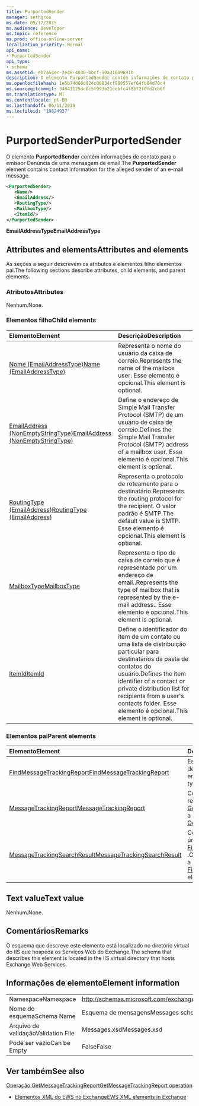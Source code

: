 ```yaml
---
title: PurportedSender
manager: sethgros
ms.date: 09/17/2015
ms.audience: Developer
ms.topic: reference
ms.prod: office-online-server
localization_priority: Normal
api_name:
- PurportedSender
api_type:
- schema
ms.assetid: eb7a54ec-2e48-4030-bbcf-50a31609691b
description: O elemento PurportedSender contém informações de contato para o emissor Denúncia de uma mensagem de email.
ms.openlocfilehash: 1e5b74d60d824c06834cf988557ef64fb84d70c4
ms.sourcegitcommit: 34041125dc8c5f993b21cebfc4f8b72f0fd2cb6f
ms.translationtype: MT
ms.contentlocale: pt-BR
ms.lasthandoff: 06/11/2018
ms.locfileid: "19824937"
---
```

# <a name="purportedsender"></a><span data-ttu-id="9730c-103">PurportedSender</span><span class="sxs-lookup"><span data-stu-id="9730c-103">PurportedSender</span></span>

<span data-ttu-id="9730c-104">O elemento **PurportedSender** contém informações de contato para o emissor Denúncia de uma mensagem de email.</span><span class="sxs-lookup"><span data-stu-id="9730c-104">The **PurportedSender** element contains contact information for the alleged sender of an e-mail message.</span></span> 
  
```XML
<PurportedSender>
   <Name/>
   <EmailAddress/>
   <RoutingType/>
   <MailboxType/>
   <ItemId/>
</PurportedSender>
```

 <span data-ttu-id="9730c-105">**EmailAddressType**</span><span class="sxs-lookup"><span data-stu-id="9730c-105">**EmailAddressType**</span></span>
## <a name="attributes-and-elements"></a><span data-ttu-id="9730c-106">Attributes and elements</span><span class="sxs-lookup"><span data-stu-id="9730c-106">Attributes and elements</span></span>

<span data-ttu-id="9730c-107">As seções a seguir descrevem os atributos e elementos filho elementos pai.</span><span class="sxs-lookup"><span data-stu-id="9730c-107">The following sections describe attributes, child elements, and parent elements.</span></span>
  
### <a name="attributes"></a><span data-ttu-id="9730c-108">Atributos</span><span class="sxs-lookup"><span data-stu-id="9730c-108">Attributes</span></span>

<span data-ttu-id="9730c-109">Nenhum.</span><span class="sxs-lookup"><span data-stu-id="9730c-109">None.</span></span>
  
### <a name="child-elements"></a><span data-ttu-id="9730c-110">Elementos filho</span><span class="sxs-lookup"><span data-stu-id="9730c-110">Child elements</span></span>

|<span data-ttu-id="9730c-111">**Elemento**</span><span class="sxs-lookup"><span data-stu-id="9730c-111">**Element**</span></span>|<span data-ttu-id="9730c-112">**Descrição**</span><span class="sxs-lookup"><span data-stu-id="9730c-112">**Description**</span></span>|
|:-----|:-----|
|[<span data-ttu-id="9730c-113">Nome (EmailAddressType)</span><span class="sxs-lookup"><span data-stu-id="9730c-113">Name (EmailAddressType)</span></span>](name-emailaddresstype.md) <br/> |<span data-ttu-id="9730c-114">Representa o nome do usuário da caixa de correio.</span><span class="sxs-lookup"><span data-stu-id="9730c-114">Represents the name of the mailbox user.</span></span> <span data-ttu-id="9730c-115">Esse elemento é opcional.</span><span class="sxs-lookup"><span data-stu-id="9730c-115">This element is optional.</span></span>  <br/> |
|[<span data-ttu-id="9730c-116">EmailAddress (NonEmptyStringType)</span><span class="sxs-lookup"><span data-stu-id="9730c-116">EmailAddress (NonEmptyStringType)</span></span>](emailaddress-nonemptystringtype.md) <br/> |<span data-ttu-id="9730c-117">Define o endereço de Simple Mail Transfer Protocol (SMTP) de um usuário de caixa de correio.</span><span class="sxs-lookup"><span data-stu-id="9730c-117">Defines the Simple Mail Transfer Protocol (SMTP) address of a mailbox user.</span></span> <span data-ttu-id="9730c-118">Esse elemento é opcional.</span><span class="sxs-lookup"><span data-stu-id="9730c-118">This element is optional.</span></span>  <br/> |
|[<span data-ttu-id="9730c-119">RoutingType (EmailAddress)</span><span class="sxs-lookup"><span data-stu-id="9730c-119">RoutingType (EmailAddress)</span></span>](routingtype-emailaddress.md) <br/> |<span data-ttu-id="9730c-120">Representa o protocolo de roteamento para o destinatário.</span><span class="sxs-lookup"><span data-stu-id="9730c-120">Represents the routing protocol for the recipient.</span></span> <span data-ttu-id="9730c-121">O valor padrão é SMTP.</span><span class="sxs-lookup"><span data-stu-id="9730c-121">The default value is SMTP.</span></span> <span data-ttu-id="9730c-122">Esse elemento é opcional.</span><span class="sxs-lookup"><span data-stu-id="9730c-122">This element is optional.</span></span>  <br/> |
|[<span data-ttu-id="9730c-123">MailboxType</span><span class="sxs-lookup"><span data-stu-id="9730c-123">MailboxType</span></span>](mailboxtype.md) <br/> |<span data-ttu-id="9730c-124">Representa o tipo de caixa de correio que é representado por um endereço de email..</span><span class="sxs-lookup"><span data-stu-id="9730c-124">Represents the type of mailbox that is represented by the e-mail address..</span></span> <span data-ttu-id="9730c-125">Esse elemento é opcional.</span><span class="sxs-lookup"><span data-stu-id="9730c-125">This element is optional.</span></span>  <br/> |
|[<span data-ttu-id="9730c-126">ItemId</span><span class="sxs-lookup"><span data-stu-id="9730c-126">ItemId</span></span>](itemid.md) <br/> |<span data-ttu-id="9730c-127">Define o identificador do item de um contato ou uma lista de distribuição particular para destinatários da pasta de contatos do usuário.</span><span class="sxs-lookup"><span data-stu-id="9730c-127">Defines the item identifier of a contact or private distribution list for recipients from a user's contacts folder.</span></span> <span data-ttu-id="9730c-128">Esse elemento é opcional.</span><span class="sxs-lookup"><span data-stu-id="9730c-128">This element is optional.</span></span>  <br/> |
   
### <a name="parent-elements"></a><span data-ttu-id="9730c-129">Elementos pai</span><span class="sxs-lookup"><span data-stu-id="9730c-129">Parent elements</span></span>

|<span data-ttu-id="9730c-130">**Elemento**</span><span class="sxs-lookup"><span data-stu-id="9730c-130">**Element**</span></span>|<span data-ttu-id="9730c-131">**Descrição**</span><span class="sxs-lookup"><span data-stu-id="9730c-131">**Description**</span></span>|
|:-----|:-----|
|[<span data-ttu-id="9730c-132">FindMessageTrackingReport</span><span class="sxs-lookup"><span data-stu-id="9730c-132">FindMessageTrackingReport</span></span>](findmessagetrackingreport.md) <br/> |<span data-ttu-id="9730c-133">Especifica os critérios para os tipos de mensagens para encontrar.</span><span class="sxs-lookup"><span data-stu-id="9730c-133">Specifies criteria for the types of messages to find.</span></span>  <br/> |
|[<span data-ttu-id="9730c-134">MessageTrackingReport</span><span class="sxs-lookup"><span data-stu-id="9730c-134">MessageTrackingReport</span></span>](messagetrackingreport.md) <br/> |<span data-ttu-id="9730c-135">Contém uma única mensagem retornada em uma [operação de GetMessageTrackingReport](getmessagetrackingreport-operation.md).</span><span class="sxs-lookup"><span data-stu-id="9730c-135">Contains a single message that is returned in a [GetMessageTrackingReport operation](getmessagetrackingreport-operation.md).</span></span>  <br/> |
|[<span data-ttu-id="9730c-136">MessageTrackingSearchResult</span><span class="sxs-lookup"><span data-stu-id="9730c-136">MessageTrackingSearchResult</span></span>](messagetrackingsearchresult.md) <br/> |<span data-ttu-id="9730c-137">Contém um resultado de mensagem única de um elemento [FindMessageTrackingReportResponse](findmessagetrackingreportresponse.md) .</span><span class="sxs-lookup"><span data-stu-id="9730c-137">Contains a single message result for a [FindMessageTrackingReportResponse](findmessagetrackingreportresponse.md) element.</span></span>  <br/> |
   
## <a name="text-value"></a><span data-ttu-id="9730c-138">Text value</span><span class="sxs-lookup"><span data-stu-id="9730c-138">Text value</span></span>

<span data-ttu-id="9730c-139">Nenhum.</span><span class="sxs-lookup"><span data-stu-id="9730c-139">None.</span></span>
  
## <a name="remarks"></a><span data-ttu-id="9730c-140">Comentários</span><span class="sxs-lookup"><span data-stu-id="9730c-140">Remarks</span></span>

<span data-ttu-id="9730c-141">O esquema que descreve este elemento está localizado no diretório virtual do IIS que hospeda os Serviços Web do Exchange.</span><span class="sxs-lookup"><span data-stu-id="9730c-141">The schema that describes this element is located in the IIS virtual directory that hosts Exchange Web Services.</span></span>
  
## <a name="element-information"></a><span data-ttu-id="9730c-142">Informações de elemento</span><span class="sxs-lookup"><span data-stu-id="9730c-142">Element information</span></span>

|||
|:-----|:-----|
|<span data-ttu-id="9730c-143">Namespace</span><span class="sxs-lookup"><span data-stu-id="9730c-143">Namespace</span></span>  <br/> |http://schemas.microsoft.com/exchange/services/2006/messages  <br/> |
|<span data-ttu-id="9730c-144">Nome do esquema</span><span class="sxs-lookup"><span data-stu-id="9730c-144">Schema Name</span></span>  <br/> |<span data-ttu-id="9730c-145">Esquema de mensagens</span><span class="sxs-lookup"><span data-stu-id="9730c-145">Messages schema</span></span>  <br/> |
|<span data-ttu-id="9730c-146">Arquivo de validação</span><span class="sxs-lookup"><span data-stu-id="9730c-146">Validation File</span></span>  <br/> |<span data-ttu-id="9730c-147">Messages.xsd</span><span class="sxs-lookup"><span data-stu-id="9730c-147">Messages.xsd</span></span>  <br/> |
|<span data-ttu-id="9730c-148">Pode ser vazio</span><span class="sxs-lookup"><span data-stu-id="9730c-148">Can be Empty</span></span>  <br/> |<span data-ttu-id="9730c-149">False</span><span class="sxs-lookup"><span data-stu-id="9730c-149">False</span></span>  <br/> |
   
## <a name="see-also"></a><span data-ttu-id="9730c-150">Ver também</span><span class="sxs-lookup"><span data-stu-id="9730c-150">See also</span></span>



[<span data-ttu-id="9730c-151">Operação GetMessageTrackingReport</span><span class="sxs-lookup"><span data-stu-id="9730c-151">GetMessageTrackingReport operation</span></span>](getmessagetrackingreport-operation.md)


- [<span data-ttu-id="9730c-152">Elementos XML do EWS no Exchange</span><span class="sxs-lookup"><span data-stu-id="9730c-152">EWS XML elements in Exchange</span></span>](ews-xml-elements-in-exchange.md)

